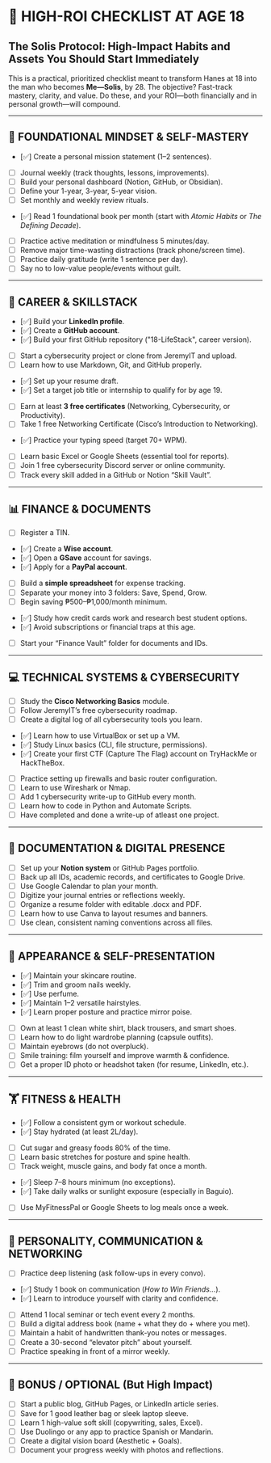 # 🎯 HIGH-ROI CHECKLIST AT AGE 18
## The Solis Protocol: High-Impact Habits and Assets You Should Start Immediately

This is a practical, prioritized checklist meant to transform Hanes at 18 into the man who becomes **Me—Solis**, by 28. The objective? Fast-track mastery, clarity, and value. Do these, and your ROI—both financially and in personal growth—will compound.

---

## 🧠 FOUNDATIONAL MINDSET & SELF-MASTERY

- [✅] Create a personal mission statement (1–2 sentences).
- [ ] Journal weekly (track thoughts, lessons, improvements).
- [ ] Build your personal dashboard (Notion, GitHub, or Obsidian).
- [ ] Define your 1-year, 3-year, 5-year vision.
- [ ] Set monthly and weekly review rituals.
- [✅] Read 1 foundational book per month (start with *Atomic Habits* or *The Defining Decade*).
- [ ] Practice active meditation or mindfulness 5 minutes/day.
- [ ] Remove major time-wasting distractions (track phone/screen time).
- [ ] Practice daily gratitude (write 1 sentence per day).
- [ ] Say no to low-value people/events without guilt.

---

## 💼 CAREER & SKILLSTACK

- [✅] Build your **LinkedIn profile**.
- [✅] Create a **GitHub account**.
- [✅] Build your first GitHub repository ("18-LifeStack", career version).
- [ ] Start a cybersecurity project or clone from JeremyIT and upload.
- [ ] Learn how to use Markdown, Git, and GitHub properly.
- [✅] Set up your resume draft.
- [✅] Set a target job title or internship to qualify for by age 19.
- [ ] Earn at least **3 free certificates** (Networking, Cybersecurity, or Productivity).
- [ ] Take 1 free Networking Certificate (Cisco’s Introduction to Networking).
- [✅] Practice your typing speed (target 70+ WPM).
- [ ] Learn basic Excel or Google Sheets (essential tool for reports).
- [ ] Join 1 free cybersecurity Discord server or online community.
- [ ] Track every skill added in a GitHub or Notion “Skill Vault”.

---

## 📊 FINANCE & DOCUMENTS

- [ ] Register a TIN.
- [✅] Create a **Wise account**.
- [✅] Open a **GSave** account for savings.
- [✅] Apply for a **PayPal account**.
- [ ] Build a **simple spreadsheet** for expense tracking.
- [ ] Separate your money into 3 folders: Save, Spend, Grow.
- [ ] Begin saving ₱500–₱1,000/month minimum.
- [✅] Study how credit cards work and research best student options.
- [✅] Avoid subscriptions or financial traps at this age.
- [ ] Start your “Finance Vault” folder for documents and IDs.

---

## 💻 TECHNICAL SYSTEMS & CYBERSECURITY

- [ ] Study the **Cisco Networking Basics** module.
- [ ] Follow JeremyIT’s free cybersecurity roadmap.
- [ ] Create a digital log of all cybersecurity tools you learn.
- [✅] Learn how to use VirtualBox or set up a VM.
- [✅] Study Linux basics (CLI, file structure, permissions).
- [✅] Create your first CTF (Capture The Flag) account on TryHackMe or HackTheBox.
- [ ] Practice setting up firewalls and basic router configuration.
- [ ] Learn to use Wireshark or Nmap.
- [ ] Add 1 cybersecurity write-up to GitHub every month.
- [ ] Learn how to code in Python and Automate Scripts.
- [ ] Have completed and done a write-up of atleast one project. 

---

## 📎 DOCUMENTATION & DIGITAL PRESENCE

- [ ] Set up your **Notion system** or GitHub Pages portfolio.
- [ ] Back up all IDs, academic records, and certificates to Google Drive.
- [ ] Use Google Calendar to plan your month.
- [ ] Digitize your journal entries or reflections weekly.
- [ ] Organize a resume folder with editable .docx and PDF.
- [ ] Learn how to use Canva to layout resumes and banners.
- [ ] Use clean, consistent naming conventions across all files.

---

## 🧼 APPEARANCE & SELF-PRESENTATION

- [✅] Maintain your skincare routine.
- [✅] Trim and groom nails weekly.
- [✅] Use perfume.
- [✅] Maintain 1–2 versatile hairstyles.
- [✅] Learn proper posture and practice mirror poise.
- [ ] Own at least 1 clean white shirt, black trousers, and smart shoes.
- [ ] Learn how to do light wardrobe planning (capsule outfits).
- [ ] Maintain eyebrows (do not overpluck).
- [ ] Smile training: film yourself and improve warmth & confidence.
- [ ] Get a proper ID photo or headshot taken (for resume, LinkedIn, etc.).

---

## 🏋️ FITNESS & HEALTH

- [✅] Follow a consistent gym or workout schedule.
- [✅] Stay hydrated (at least 2L/day).
- [ ] Cut sugar and greasy foods 80% of the time.
- [ ] Learn basic stretches for posture and spine health.
- [ ] Track weight, muscle gains, and body fat once a month.
- [✅] Sleep 7–8 hours minimum (no exceptions).
- [✅] Take daily walks or sunlight exposure (especially in Baguio).
- [ ] Use MyFitnessPal or Google Sheets to log meals once a week.

---

## 🧠 PERSONALITY, COMMUNICATION & NETWORKING

- [ ] Practice deep listening (ask follow-ups in every convo).
- [✅] Study 1 book on communication (*How to Win Friends…*).
- [✅] Learn to introduce yourself with clarity and confidence.
- [ ] Attend 1 local seminar or tech event every 2 months.
- [ ] Build a digital address book (name + what they do + where you met).
- [ ] Maintain a habit of handwritten thank-you notes or messages.
- [ ] Create a 30-second “elevator pitch” about yourself.
- [ ] Practice speaking in front of a mirror weekly.

---

## 🎁 BONUS / OPTIONAL (But High Impact)

- [ ] Start a public blog, GitHub Pages, or LinkedIn article series.
- [ ] Save for 1 good leather bag or sleek laptop sleeve.
- [ ] Learn 1 high-value soft skill (copywriting, sales, Excel).
- [ ] Use Duolingo or any app to practice Spanish or Mandarin.
- [ ] Create a digital vision board (Aesthetic + Goals).
- [ ] Document your progress weekly with photos and reflections.
